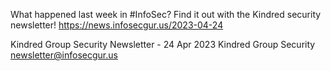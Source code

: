 What happened last week in #InfoSec? Find it out with the Kindred security newsletter!
https://news.infosecgur.us/2023-04-24

Kindred Group Security Newsletter - 24 Apr 2023
Kindred Group Security
newsletter@infosecgur.us
 
